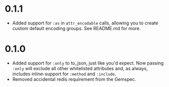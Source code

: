 # 0.1.1
- Added support for `:as` in `attr_encodable` calls, allowing you to create custom default encoding groups. See README.md for more.

# 0.1.0
- Added support for `:only` to to_json, just like you'd expect. Now passing `:only` will exclude all other whitelisted attributes and, as always,
  includes inline-support for `:method` and `:include`.
- Removed accidental redis requirement from the Gemspec.